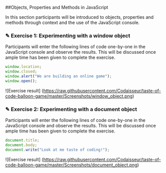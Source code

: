 ##Objects, Properties and Methods in JavaScript

In this section participants will be introduced to objects, properties and
methods through context and the use of the JavaScript console.

### ✎ Exercise 1: Experimenting with a window object

Participants will enter the following lines of code one-by-one in the JavaScript
console and observe the results. This will be discussed once ample time has been given
to complete the exercise.

```javascript
window.location;
window.closed;
window.alert("We are building an online game");
window.open();
```

![Exercise result]
(https://raw.githubusercontent.com/Codaisseur/taste-of-code-balloon-game/master/Screenshots/window_object.png)

### ✎ Exercise 2: Experimenting with a document object

Participants will enter the following lines of code one-by-one in the JavaScript
console and observe the results. This will be discussed once ample time has been given
to complete the exercise.

```javascript
document.title;
document.body;
document.write("Look at me taste of coding!");
```

![Exercise result]
(https://raw.githubusercontent.com/Codaisseur/taste-of-code-balloon-game/master/Screenshots/document_object.png)
